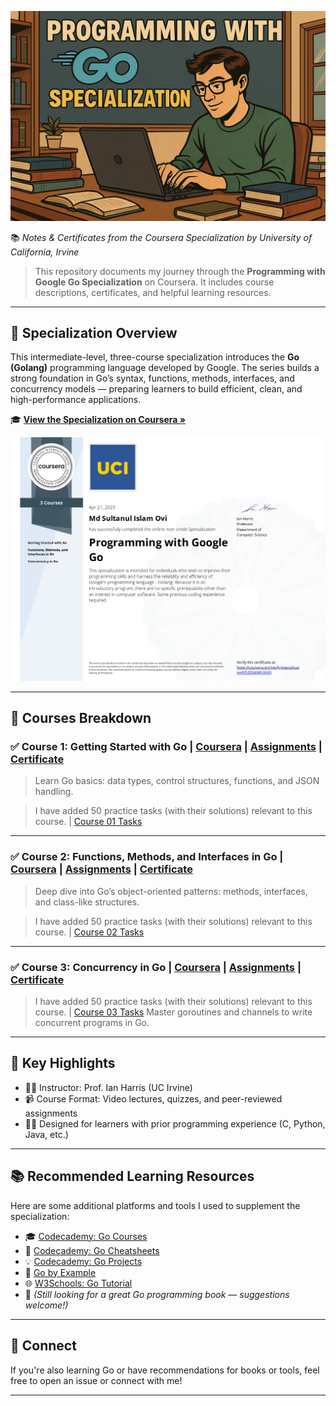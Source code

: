 ![Specialization Certificate](certificates/go.png)

📚 _Notes & Certificates from the Coursera Specialization by University of California, Irvine_

> This repository documents my journey through the **Programming with Google Go Specialization** on Coursera. It includes course descriptions, certificates, and helpful learning resources.

---

## 📌 Specialization Overview

This intermediate-level, three-course specialization introduces the **Go (Golang)** programming language developed by Google. The series builds a strong foundation in Go’s syntax, functions, methods, interfaces, and concurrency models — preparing learners to build efficient, clean, and high-performance applications.

🎓 **[View the Specialization on Coursera »](https://www.coursera.org/specializations/google-golang)**

![Specialization Certificate](certificates/certificate.jpg)

---

## 📘 Courses Breakdown

### ✅ Course 1: Getting Started with Go | [Coursera](https://www.coursera.org/learn/golang-getting-started?specialization=google-golang) | [Assignments](Course_01_Getting_Started_with_Go) | [Certificate](certificates/Course_01_certificate.jpg)

> Learn Go basics: data types, control structures, functions, and JSON handling.

> I have added 50 practice tasks (with their solutions) relevant to this course. | [Course 01 Tasks](Course_01_Getting_Started_with_Go/course_01_tasks.md)

<!-- ![Course 01 Certificate](certificates/Course_01_certificate.jpg) -->

---

### ✅ Course 2: Functions, Methods, and Interfaces in Go | [Coursera](https://www.coursera.org/learn/golang-functions-methods?specialization=google-golang) | [Assignments](Course_02_Functions_Methods_and_Interfaces_in_Go) | [Certificate](certificates/Course_02_certificate.jpg)

> Deep dive into Go’s object-oriented patterns: methods, interfaces, and class-like structures.

> I have added 50 practice tasks (with their solutions) relevant to this course. | [Course 02 Tasks](Course_02_Functions_Methods_and_Interfaces_in_Go/course_02_tasks.md)
<!-- ![Course 02 Certificate](certificates/Course_02_certificate.jpg) -->

---

### ✅ Course 3: Concurrency in Go | [Coursera](https://www.coursera.org/learn/golang-concurrency?specialization=google-golang) | [Assignments](Course_03_Concurrency_in_Go) | [Certificate](certificates/Course_03_certificate.jpg)

> I have added 50 practice tasks (with their solutions) relevant to this course. | [Course 03 Tasks](Course_03_Concurrency_in_Go/course_03_tasks.md)
> Master goroutines and channels to write concurrent programs in Go.

<!-- ![Course 03 Certificate](certificates/Course_03_certificate.jpg) -->

---

## 🧠 Key Highlights

- 👨‍🏫 Instructor: Prof. Ian Harris (UC Irvine)
- 📹 Course Format: Video lectures, quizzes, and peer-reviewed assignments
- 🧑‍💻 Designed for learners with prior programming experience (C, Python, Java, etc.)

---

## 📚 Recommended Learning Resources

Here are some additional platforms and tools I used to supplement the specialization:

- 🎓 [Codecademy: Go Courses](https://www.codecademy.com/catalog/language/go)
- 📝 [Codecademy: Go Cheatsheets](https://www.codecademy.com/resources/cheatsheets/language/go)
- 💡 [Codecademy: Go Projects](https://www.codecademy.com/projects/language/go)
- 📘 [Go by Example](https://gobyexample.com/)
- 🌐 [W3Schools: Go Tutorial](https://www.w3schools.com/go/index.php)
- 📖 _(Still looking for a great Go programming book — suggestions welcome!)_

---

## 💬 Connect

If you're also learning Go or have recommendations for books or tools, feel free to open an issue or connect with me!

---
